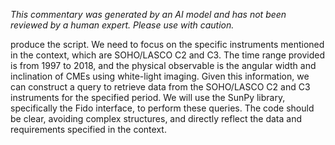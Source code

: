 _This commentary was generated by an AI model and has not been reviewed by a human expert. Please use with caution._

produce the script. We need to focus on the specific instruments mentioned in the context, which are SOHO/LASCO C2 and C3. The time range provided is from 1997 to 2018, and the physical observable is the angular width and inclination of CMEs using white-light imaging. Given this information, we can construct a query to retrieve data from the SOHO/LASCO C2 and C3 instruments for the specified period. We will use the SunPy library, specifically the Fido interface, to perform these queries. The code should be clear, avoiding complex structures, and directly reflect the data and requirements specified in the context.

